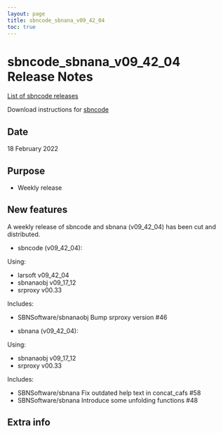 ```yaml
---
layout: page
title: sbncode_sbnana_v09_42_04
toc: true
---
```


sbncode_sbnana_v09_42_04 Release Notes
=======================================================================================

[List of sbncode releases](https://sbnsoftware.github.io/AnalysisInfrastructure/ReleaseManagement/Releases/List_of_SBN_code_releases)

Download instructions for [sbncode]()

Date
---------------------------------------------------
18 February 2022

Purpose
---------------------------------------------------
* Weekly release

New features
---------------------------------------------------
A weekly release of sbncode and sbnana (v09_42_04)  has been cut and distributed.

* sbncode (v09_42_04):
 
 Using:
  * larsoft             v09_42_04
  * sbnanaobj           v09_17_12
  * srproxy           v00.33

  Includes:
  * SBNSoftware/sbnanaobj Bump srproxy version #46

* sbnana (v09_42_04):
 
 Using:
  * sbnanaobj           v09_17_12
  * srproxy           v00.33

  Includes:
  * SBNSoftware/sbnana Fix outdated help text in concat_cafs #58 
  * SBNSoftware/sbnana Introduce some unfolding functions #48 



Extra info
---------------------------------------------------
